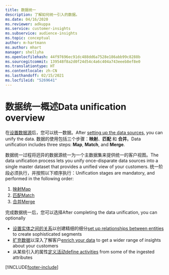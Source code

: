 ```yaml
---
title: 数据统一
description: 了解如何统一引入的数据。
ms.date: 04/16/2020
ms.reviewer: adkuppa
ms.service: customer-insights
ms.subservice: audience-insights
ms.topic: conceptual
author: m-hartmann
ms.author: mhart
manager: shellyha
ms.openlocfilehash: 44f97696ec91dc488dd6a7528e186abb99c8288b
ms.sourcegitcommit: 139548f8a2d0f24d54c4a6c404a743eeeb8ef8e0
ms.translationtype: HT
ms.contentlocale: zh-CN
ms.lasthandoff: 02/15/2021
ms.locfileid: "5269641"
---
```

# <a name="data-unification-overview"></a><span data-ttu-id="ca535-103">数据统一概述</span><span class="sxs-lookup"><span data-stu-id="ca535-103">Data unification overview</span></span>

<span data-ttu-id="ca535-104">在[设置数据源](data-sources.md)后，您可以统一数据。</span><span class="sxs-lookup"><span data-stu-id="ca535-104">After [setting up the data sources](data-sources.md), you can unify the data.</span></span> <span data-ttu-id="ca535-105">数据的使用包括三个步骤：**映射**、**匹配** 和 **合并**。</span><span class="sxs-lookup"><span data-stu-id="ca535-105">Data unification includes three steps: **Map**, **Match**, and **Merge**.</span></span>

<span data-ttu-id="ca535-106">数据统一过程将迥异的数据源统一为一个主数据集来提供统一的客户视图。</span><span class="sxs-lookup"><span data-stu-id="ca535-106">The data unification process lets you unify once-disparate data sources into a single master dataset that provides a unified view of your customers.</span></span> <span data-ttu-id="ca535-107">统一阶段必须执行，并按照以下顺序执行：</span><span class="sxs-lookup"><span data-stu-id="ca535-107">Unification stages are mandatory, and performed in the following order:</span></span>

1. [<span data-ttu-id="ca535-108">映射</span><span class="sxs-lookup"><span data-stu-id="ca535-108">Map</span></span>](map-entities.md)
2. [<span data-ttu-id="ca535-109">匹配</span><span class="sxs-lookup"><span data-stu-id="ca535-109">Match</span></span>](match-entities.md)
3. [<span data-ttu-id="ca535-110">合并</span><span class="sxs-lookup"><span data-stu-id="ca535-110">Merge</span></span>](merge-entities.md)

<span data-ttu-id="ca535-111">完成数据统一后，您可以选择</span><span class="sxs-lookup"><span data-stu-id="ca535-111">After completing the data unification, you can optionally</span></span>

- <span data-ttu-id="ca535-112">[设置实体之间的关系](relationships.md)以创建精细的细分</span><span class="sxs-lookup"><span data-stu-id="ca535-112">[set up relationships between entities](relationships.md) to create sophisticated segments</span></span>
- <span data-ttu-id="ca535-113">[扩充数据](enrichment-hub.md)以深入了解客户</span><span class="sxs-lookup"><span data-stu-id="ca535-113">[enrich your data](enrichment-hub.md) to get a wider range of insights about your customers</span></span>
- <span data-ttu-id="ca535-114">从某些引入的属性[定义活动](activities.md)</span><span class="sxs-lookup"><span data-stu-id="ca535-114">[define activities](activities.md) from some of the ingested attributes</span></span>


[!INCLUDE[footer-include](../includes/footer-banner.md)]